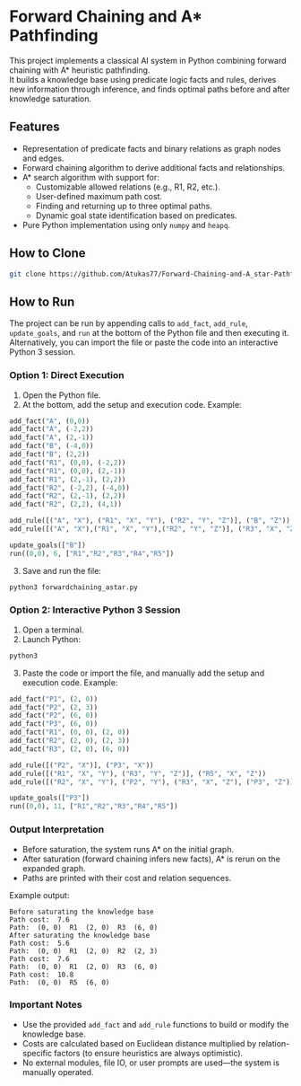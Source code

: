 # Forward Chaining and A* Pathfinding

This project implements a classical AI system in Python combining forward chaining with A* heuristic pathfinding.  
It builds a knowledge base using predicate logic facts and rules, derives new information through inference, and finds optimal paths before and after knowledge saturation.

## Features

- Representation of predicate facts and binary relations as graph nodes and edges.
- Forward chaining algorithm to derive additional facts and relationships.
- A* search algorithm with support for:
  - Customizable allowed relations (e.g., R1, R2, etc.).
  - User-defined maximum path cost.
  - Finding and returning up to three optimal paths.
  - Dynamic goal state identification based on predicates.
- Pure Python implementation using only `numpy` and `heapq`.

## How to Clone

```bash
git clone https://github.com/Atukas77/Forward-Chaining-and-A_star-Pathfinding
```

## How to Run

The project can be run by appending calls to `add_fact`, `add_rule`, `update_goals`, and `run` at the bottom of the Python file and then executing it. Alternatively, you can import the file or paste the code into an interactive Python 3 session.

### Option 1: Direct Execution

1. Open the Python file.
2. At the bottom, add the setup and execution code. Example:

```python
add_fact("A", (0,0))    
add_fact("A", (-2,2))
add_fact("A", (2,-1))
add_fact("B", (-4,0))
add_fact("B", (2,2))
add_fact("R1", (0,0), (-2,2))
add_fact("R1", (0,0), (2,-1))
add_fact("R1", (2,-1), (2,2))
add_fact("R2", (-2,2), (-4,0))
add_fact("R2", (2,-1), (2,2))
add_fact("R2", (2,2), (4,1))

add_rule([("A", "X"), ("R1", "X", "Y"), ("R2", "Y", "Z")], ("B", "Z"))
add_rule([("A", "X"),("R1", "X", "Y"),("R2", "Y", "Z")], ("R3", "X", "Z"))

update_goals(["B"])
run((0,0), 6, ["R1","R2","R3","R4","R5"])
```

3. Save and run the file:

```bash
python3 forwardchaining_astar.py
```

### Option 2: Interactive Python 3 Session

1. Open a terminal.
2. Launch Python:

```bash
python3
```

3. Paste the code or import the file, and manually add the setup and execution code. Example:

```python
add_fact("P1", (2, 0))
add_fact("P2", (2, 3))
add_fact("P2", (6, 0))
add_fact("P3", (6, 0))
add_fact("R1", (0, 0), (2, 0))
add_fact("R2", (2, 0), (2, 3))
add_fact("R3", (2, 0), (6, 0))

add_rule([("P2", "X")], ("P3", "X"))
add_rule([("R1", "X", "Y"), ("R3", "Y", "Z")], ("R5", "X", "Z"))
add_rule([("R2", "X", "Y"), ("P2", "Y"), ("R3", "X", "Z"), ("P3", "Z")], ("R4", "Y", "Z"))

update_goals(["P3"])
run((0,0), 11, ["R1","R2","R3","R4","R5"])
```

### Output Interpretation

- Before saturation, the system runs A* on the initial graph.
- After saturation (forward chaining infers new facts), A* is rerun on the expanded graph.
- Paths are printed with their cost and relation sequences.

Example output:

```
Before saturating the knowledge base
Path cost:  7.6
Path:  (0, 0)  R1  (2, 0)  R3  (6, 0)  
After saturating the knowledge base
Path cost:  5.6
Path:  (0, 0)  R1  (2, 0)  R2  (2, 3)  
Path cost:  7.6
Path:  (0, 0)  R1  (2, 0)  R3  (6, 0)  
Path cost:  10.8
Path:  (0, 0)  R5  (6, 0)  
```

### Important Notes

- Use the provided `add_fact` and `add_rule` functions to build or modify the knowledge base.
- Costs are calculated based on Euclidean distance multiplied by relation-specific factors (to ensure heuristics are always optimistic).
- No external modules, file IO, or user prompts are used—the system is manually operated.
